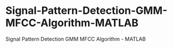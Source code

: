 # Signal-Pattern-Detection-GMM-MFCC-Algorithm-MATLAB
Signal Pattern Detection GMM MFCC Algorithm - MATLAB
